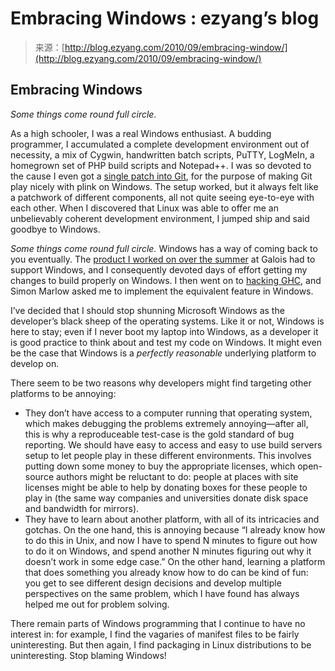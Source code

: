 <!--yml
category: 未分类
date: 2024-07-01 18:18:09
-->

# Embracing Windows : ezyang’s blog

> 来源：[http://blog.ezyang.com/2010/09/embracing-window/](http://blog.ezyang.com/2010/09/embracing-window/)

## Embracing Windows

*Some things come round full circle.*

As a high schooler, I was a real Windows enthusiast. A budding programmer, I accumulated a complete development environment out of necessity, a mix of Cygwin, handwritten batch scripts, PuTTY, LogMeIn, a homegrown set of PHP build scripts and Notepad++. I was so devoted to the cause I even got a [single patch into Git](http://repo.or.cz/w/git.git/commit/36ad53ffee6ed5b7c277cde660f526fd8ce3d68f), for the purpose of making Git play nicely with plink on Windows. The setup worked, but it always felt like a patchwork of different components, all not quite seeing eye-to-eye with each other. When I discovered that Linux was able to offer me an unbelievably coherent development environment, I jumped ship and said goodbye to Windows.

*Some things come round full circle.* Windows has a way of coming back to you eventually. The [product I worked on over the summer](http://www.galois.com/technology/communications_security/cryptol) at Galois had to support Windows, and I consequently devoted days of effort getting my changes to build properly on Windows. I then went on to [hacking GHC](http://blog.ezyang.com/2010/08/interrupting-ghc/), and Simon Marlow asked me to implement the equivalent feature in Windows.

I’ve decided that I should stop shunning Microsoft Windows as the developer’s black sheep of the operating systems. Like it or not, Windows is here to stay; even if I never boot my laptop into Windows, as a developer it is good practice to think about and test my code on Windows. It might even be the case that Windows is a *perfectly reasonable* underlying platform to develop on.

There seem to be two reasons why developers might find targeting other platforms to be annoying:

*   They don’t have access to a computer running that operating system, which makes debugging the problems extremely annoying—after all, this is why a reproduceable test-case is the gold standard of bug reporting. We should have easy to access and easy to use build servers setup to let people play in these different environments. This involves putting down some money to buy the appropriate licenses, which open-source authors might be reluctant to do: people at places with site licenses might be able to help by donating boxes for these people to play in (the same way companies and universities donate disk space and bandwidth for mirrors).
*   They have to learn about another platform, with all of its intricacies and gotchas. On the one hand, this is annoying because “I already know how to do this in Unix, and now I have to spend N minutes to figure out how to do it on Windows, and spend another N minutes figuring out why it doesn’t work in some edge case.” On the other hand, learning a platform that does something you already know how to do can be kind of fun: you get to see different design decisions and develop multiple perspectives on the same problem, which I have found has always helped me out for problem solving.

There remain parts of Windows programming that I continue to have no interest in: for example, I find the vagaries of manifest files to be fairly uninteresting. But then again, I find packaging in Linux distributions to be uninteresting. Stop blaming Windows!